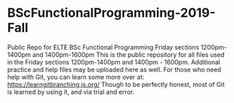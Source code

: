 # BScFunctionalProgramming-2019-Fall
Public Repo for ELTE BSc Functional Programming Friday sections 1200pm-1400pm and 1400pm-1600pm
This is the public repository for all files used in the Friday sections 1200pm-1400pm and 1400pm - 1600pm.
Additional practice and help files may be uploaded here as well.
For those who need help with Git, you can learn some more over at: https://learngitbranching.js.org/
Though to be perfectly honest, most of Git is learned by using it, and via trial and error.
